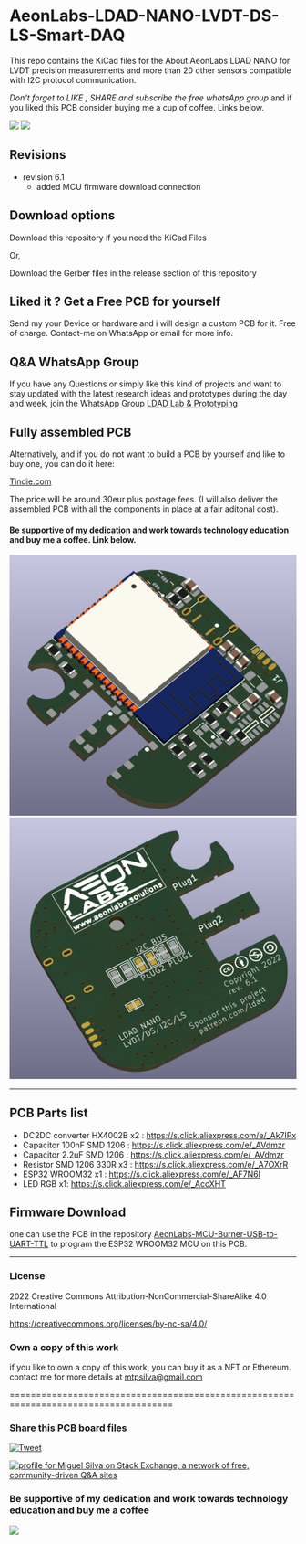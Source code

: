 # AeonLabs-LDAD-NANO-LVDT-DS-LS-Smart-DAQ
This repo contains the KiCad files for the About AeonLabs LDAD NANO for LVDT precision measurements and more than 20 other sensors compatible with I2C protocol communication. 
 
*Don't forget to LIKE , SHARE and subscribe the free whatsApp group* and if you liked this PCB consider buying me a cup of coffee. Links below.

![](https://views.whatilearened.today/views/github/aeonSolutions/AeonLabs-LDAD-NANO-LVDT-DS-LS-Smart-DAQ.svg)
![](https://img.shields.io/github/downloads/aeonSolutions/AeonLabs-LDAD-NANO-LVDT-DS-LS-Smart-DAQ/total)

## Revisions
- revision 6.1
  - added MCU firmware download connection 


## Download options
Download this repository if you need the KiCad Files

Or,

Download the Gerber files in the release section of this repository

## Liked it ? Get a Free PCB for yourself
Send my your Device or hardware and i will design a custom PCB for it. Free of charge. Contact-me on WhatsApp or email for more info. 

## Q&A WhatsApp Group
If you have any Questions or simply  like this kind of projects and want to stay updated with the latest research ideas and prototypes during the day and week, join the WhatsApp Group
[LDAD Lab & Prototyping](https://chat.whatsapp.com/FkNC7u83kuy2QRA5sqjBVg)

## Fully assembled PCB
Alternatively, and if you do not want to build a PCB by yourself and like to buy one, you can do it here:

[Tindie.com](https://www.tindie.com/products/aeonlabs/ldad-lvdt/)

The price will be around 30eur plus postage fees.
(I will also deliver the assembled PCB with all the components in place at a fair aditonal cost).

#### Be supportive of my dedication and work towards technology education and buy me a coffee. Link below.

![](https://github.com/aeonSolutions/AeonLabs-LDAD-NANO-LVDT-DS-LS-Smart-DAQ/blob/main/designs/pcb_front.png)
![](https://github.com/aeonSolutions/AeonLabs-LDAD-NANO-LVDT-DS-LS-Smart-DAQ/blob/main/designs/pcb_back.png)

________________________________________________________________________________________________________________

## PCB Parts list
- DC2DC converter HX4002B x2 : https://s.click.aliexpress.com/e/_Ak7IPx
- Capacitor 100nF SMD 1206 : https://s.click.aliexpress.com/e/_AVdmzr
- Capacitor 2.2uF SMD 1206 : https://s.click.aliexpress.com/e/_AVdmzr
- Resistor SMD 1206 330R x3 : https://s.click.aliexpress.com/e/_A7OXrR
- ESP32 WROOM32 x1 : https://s.click.aliexpress.com/e/_AF7N6l
- LED RGB x1: https://s.click.aliexpress.com/e/_AccXHT



## Firmware Download 
one can use the PCB in the repository [AeonLabs-MCU-Burner-USB-to-UART-TTL](https://github.com/aeonSolutions/AeonLabs-MCU-Burner-USB-to-UART-TTL) to program the ESP32 WROOM32 MCU on this PCB.


______________________________________________________________________________________________________________________________

### License
2022 Creative Commons Attribution-NonCommercial-ShareAlike 4.0 International

https://creativecommons.org/licenses/by-nc-sa/4.0/

### Own a copy of this work
if you like to own a copy of this work, you can buy it as a NFT or Ethereum. contact me for more details at mtpsilva@gmail.com

=====================================================================================
### Share this PCB board files
[![Tweet](https://img.shields.io/twitter/url/http/shields.io.svg?style=social)](https://twitter.com/intent/tweet?original_referer=https%3A%2F%2Fjitpack.io%2F&ref_src=twsrc%5Etfw&text=Version%201.0%20of%20![](https://github.com/aeonSolutions/AeonLabs-LDAD-NANO-LVDT-DS-LS-Smart-DAQ/blob/main/designs/pcb_back.png)%20is%20now%20available%20on%20&tw_p=tweetbutton&url=http%3A%2F%2Fgithub.com%2FaeonSolutions%2F![](https://github.com/aeonSolutions/AeonLabs-LDAD-NANO-LVDT-DS-LS-Smart-DAQ/blob/main/designs/pcb_back.png))

<a href="https://stackexchange.com/users/18907312/miguel-silva"><img src="https://stackexchange.com/users/flair/18907312.png" width="208" height="58" alt="profile for Miguel Silva on Stack Exchange, a network of free, community-driven Q&amp;A sites" title="profile for Miguel Silva on Stack Exchange, a network of free, community-driven Q&amp;A sites" /></a>

### Be supportive of my dedication and work towards technology education and buy me a coffee

[<img src="https://cdn.buymeacoffee.com/buttons/v2/default-yellow.png" data-canonical-src="https://cdn.buymeacoffee.com/buttons/v2/default-yellow.png" height="70" />](https://www.buymeacoffee.com/migueltomas)
